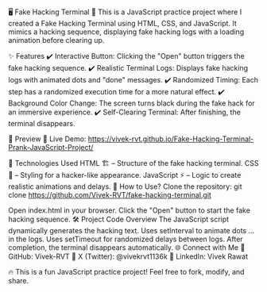 🖥️ Fake Hacking Terminal
🚀 This is a JavaScript practice project where I created a Fake Hacking Terminal using HTML, CSS, and JavaScript. It mimics a hacking sequence, displaying fake hacking logs with a loading animation before clearing up.

✨ Features
✔️ Interactive Button: Clicking the "Open" button triggers the fake hacking sequence.
✔️ Realistic Terminal Logs: Displays fake hacking logs with animated dots and "done" messages.
✔️ Randomized Timing: Each step has a randomized execution time for a more natural effect.
✔️ Background Color Change: The screen turns black during the fake hack for an immersive experience.
✔️ Self-Clearing Terminal: After finishing, the terminal disappears.

🎥 Preview
🔗 Live Demo: https://vivek-rvt.github.io/Fake-Hacking-Terminal-Prank-JavaScript-Project/

🚀 Technologies Used
HTML 🏗️ – Structure of the fake hacking terminal.
CSS 🎨 – Styling for a hacker-like appearance.
JavaScript ⚡ – Logic to create realistic animations and delays.
📌 How to Use?
Clone the repository:
git clone https://github.com/Vivek-RVT/fake-hacking-terminal.git

Open index.html in your browser.
Click the "Open" button to start the fake hacking sequence.
🛠️ Project Code Overview
The JavaScript script dynamically generates the hacking text.
Uses setInterval to animate dots ... in the logs.
Uses setTimeout for randomized delays between logs.
After completion, the terminal disappears automatically.
🌐 Connect with Me
📌 GitHub: Vivek-RVT
📌 X (Twitter): @vivekrvt1136k
📌 LinkedIn: Vivek Rawat

🔥 This is a fun JavaScript practice project! Feel free to fork, modify, and share. 
